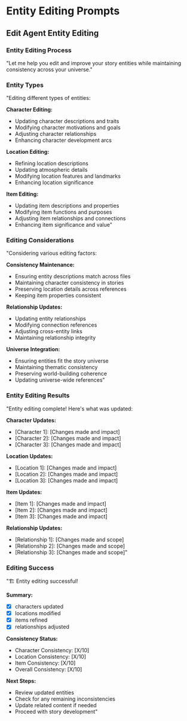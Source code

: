 # Entity Editing Prompts

## Edit Agent Entity Editing

### Entity Editing Process
"Let me help you edit and improve your story entities while maintaining consistency across your universe."

### Entity Types
"Editing different types of entities:

**Character Editing:**
- Updating character descriptions and traits
- Modifying character motivations and goals
- Adjusting character relationships
- Enhancing character development arcs

**Location Editing:**
- Refining location descriptions
- Updating atmospheric details
- Modifying location features and landmarks
- Enhancing location significance

**Item Editing:**
- Updating item descriptions and properties
- Modifying item functions and purposes
- Adjusting item relationships and connections
- Enhancing item significance and value"

### Editing Considerations
"Considering various editing factors:

**Consistency Maintenance:**
- Ensuring entity descriptions match across files
- Maintaining character consistency in stories
- Preserving location details across references
- Keeping item properties consistent

**Relationship Updates:**
- Updating entity relationships
- Modifying connection references
- Adjusting cross-entity links
- Maintaining relationship integrity

**Universe Integration:**
- Ensuring entities fit the story universe
- Maintaining thematic consistency
- Preserving world-building coherence
- Updating universe-wide references"

### Entity Editing Results
"Entity editing complete! Here's what was updated:

**Character Updates:**
- [Character 1]: [Changes made and impact]
- [Character 2]: [Changes made and impact]
- [Character 3]: [Changes made and impact]

**Location Updates:**
- [Location 1]: [Changes made and impact]
- [Location 2]: [Changes made and impact]
- [Location 3]: [Changes made and impact]

**Item Updates:**
- [Item 1]: [Changes made and impact]
- [Item 2]: [Changes made and impact]
- [Item 3]: [Changes made and impact]

**Relationship Updates:**
- [Relationship 1]: [Changes made and scope]
- [Relationship 2]: [Changes made and scope]
- [Relationship 3]: [Changes made and scope]"

### Editing Success
"🏗️ Entity editing successful!

**Summary:**
- [X] characters updated
- [X] locations modified
- [X] items refined
- [X] relationships adjusted

**Consistency Status:**
- Character Consistency: [X/10]
- Location Consistency: [X/10]
- Item Consistency: [X/10]
- Overall Consistency: [X/10]

**Next Steps:**
- Review updated entities
- Check for any remaining inconsistencies
- Update related content if needed
- Proceed with story development"
